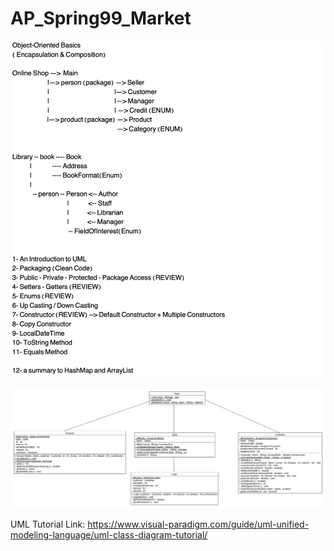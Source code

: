 # AP_Spring99_Market

![alt text](https://github.com/SinaElahimanesh/AP_Spring99_Market/blob/master/syllabus.png?raw=true)

![alt text](https://github.com/SinaElahimanesh/AP_Spring99_Market/blob/master/uml.png?raw=true)

UML Tutorial Link:
https://www.visual-paradigm.com/guide/uml-unified-modeling-language/uml-class-diagram-tutorial/
